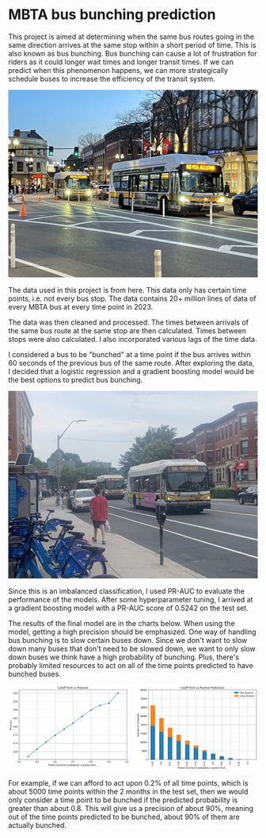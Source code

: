 # MBTA bus bunching prediction

This project is aimed at determining when the same bus routes going in the same direction arrives at the same stop within a short period of time. This is also known as bus bunching. Bus bunching can cause a lot of frustration for riders as it could longer wait times and longer transit times. If we can predict when this phenomenon happens, we can more strategically schedule buses to increase the efficiency of the transit system.

![](images/66_2.jpg)

The data used in this project is from here. This data only has certain time points, i.e. not every bus stop. The data contains 20+ million lines of data of every MBTA bus at every time point in 2023.

The data was then cleaned and processed. The times between arrivals of the same bus route at the same stop are then calculated. Times between stops were also calculated. I also incorporated various lags of the time data.

I considered a bus to be "bunched" at a time point if the bus arrives within 60 seconds of the previous bus of the same route. After exploring the data, I decided that a logistic regression and a gradient boosting model would be the best options to predict bus bunching.

![](images/66.jpg)

Since this is an imbalanced classification, I used PR-AUC to evaluate the performance of the models. After some hyperparameter tuning, I arrived at a gradient boosting model with a PR-AUC score of 0.5242 on the test set.

The results of the final model are in the charts below. When using the model, getting a high precision should be emphasized. One way of handling bus bunching is to slow certain buses down. Since we don't want to slow down many buses that don't need to be slowed down, we want to only slow down buses we think have a high probability of bunching. Plus, there's probably limited resources to act on all of the time points predicted to have bunched buses.

![](images/results.png)

For example, if we can afford to act upon 0.2% of all time points, which is about 5000 time points within the 2 months in the test set, then we would only consider a time point to be bunched if the predicted probability is greater than about 0.8. This will give us a precision of about 90%, meaning out of the time points predicted to be bunched, about 90% of them are actually bunched.
